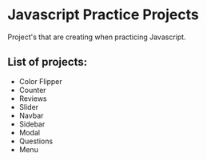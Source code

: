 # Javascript Practice Projects

Project's that are creating when practicing Javascript.

## List of projects:

* Color Flipper
* Counter
* Reviews
* Slider
* Navbar
* Sidebar
* Modal
* Questions
* Menu